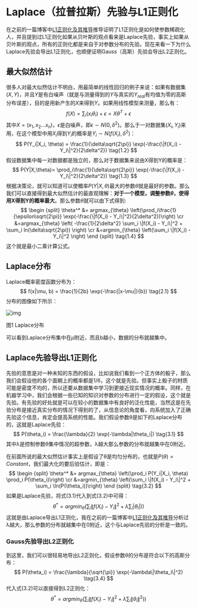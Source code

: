 # Laplace（拉普拉斯）先验与L1正则化

在之前的一篇博客中[L1正则化及其推导](http://www.cnblogs.com/heguanyou/p/7582578.html)推导证明了L1正则化是如何使参数稀疏化人，并且提到过L1正则化如果从贝叶斯的观点看来是Laplace先验，事实上如果从贝叶斯的观点，所有的正则化都是来自于对参数分布的先验。现在来看一下为什么Laplace先验会导出L1正则化，也顺便证明Gauss（高斯）先验会导出L2正则化。



## 最大似然估计

很多人对最大似然估计不明白，用最简单的线性回归的例子来说：如果有数据集$(X,Y)$，并且$Y$是有白噪声（就是与测量得到的$Y$与真实的$Y_{real}$有均值为零的高斯分布误差），目的是用新产生的$X$来得到$Y$。如果用线性模型来测量，那么有：
$$
f(X) = \sum_i(x_i\theta_i) + \epsilon = X\theta^T + \epsilon \tag{1.1}
$$
其中$X=(x_1,x_2...x_n)$，$ϵ$是白噪声，即$\epsilon \sim N(0, \delta^2)$。那么于一对数据集$(X_i, Y_i)$来用，在这个模型中用$X_i$得到$Y_i$的概率是$Y_i \sim N(f(X_i), \delta^2)$：
$$
P(Y_i|X_i, \theta) = \frac{1}{\delta\sqrt{2\pi}} \exp(-\frac{\|f(X_i) - Y_i\|^2}{2\delta^2}) \tag{1.2}
$$
假设数据集中每一对数据都是独立的，那么对于数据集来说由X得到Y的概率是：
$$
P(Y|X,\theta)= \prod_i\frac{1}{\delta\sqrt{2\pi}} \exp(-\frac{\|f(X_i) - Y_i\|^2}{2\delta^2}) \tag{1.3}
$$
根据决策论，就可以知道可以使概率$P(Y|X,θ)$最大的参数$θ$就是最好的参数。那么我们可以直接得到最大似然估计的最直观理解：**对于一个模型，调整参数$θ$，使得用X得到Y的概率最大**。那么参数$θ$就可以由下式得到:
$$
\begin {split}
\theta^* &= argmax_{\theta} \left(\prod_i\frac{1}{\epsilon\sqrt{2\pi}} \exp(-\frac{\|f(X_i) - Y_i\|^2}{2\delta^2})\right) \cr
&=argmax_{\theta} \left( -\frac{1}{2\delta^2} \sum_i \|f(X_i) - Y_i\|^2 +　\sum_i ln(\delta\sqrt{2\pi}) \right) \cr
&=argmin_{\theta} \left(\sum_i \|f(X_i) - Y_i\|^2 \right)
\end {split} \tag{1.4}
$$
这个就是最小二乘计算公式。



## Laplace分布

Laplace概率密度函数分布为：
$$
f(x|\mu, b) = \frac{1}{2b} \exp(-\frac{|x-\mu|}{b}) \tag{2.1}
$$
分布的图像如下所示：

![img](https://images2017.cnblogs.com/blog/1191997/201710/1191997-20171018191512974-1322748219.jpg)

图1 Laplace分布

可以看到Laplace分布集中在$μ$附近，而且b越小，数据的分布就越集中。



## Laplace先验导出L1正则化

先验的意思是对一种未知的东西的假设，比如说我们看到一个正方体的骰子，那么我们会假设他的各个面朝上的概率都是1/6，这个就是先验。但事实上骰子的材质可能是密度不均的，所以还要从数据集中学习到更接近现实情况的概率。同样，在机器学习中，我们会根据一些已知的知识对参数的分布进行一定的假设，这个就是先验。有先验的好处就是可以在较小的数据集中有良好的泛化性能，当然这是在先验分布是接近真实分布的情况下得到的了，从信息论的角度看，向系统加入了正确先验这个信息，肯定会提高系统的性能。我们假设参数θ是如下的Laplace分布的，这就是Laplace先验：
$$
P(\theta_i) = \frac{\lambda}{2} \exp(-\lambda|\theta_i|) \tag{3.1}
$$
其中λ是控制参数θ集中情况的超参数，λ越大那么参数的分布就越集中在0附近。

在前面所说的最大似然估计事实上是假设了θ是均匀分布的，也就是$P(\theta)=Constant$，我们最大化的要后验估计，即是：
$$
\begin {split}
\theta^* &= argmax_{\theta} \left(\prod_i P(Y_i|X_i, \theta) \prod_i P(\theta_i)\right) \cr
&=argmin_{\theta} \left(\sum_i \|f(X_i) - Y_i\|^2  + \sum_i \ln(P(\theta_i))\right)
\end {split} \tag{3.2}
$$
如果是Laplace先验，将式(3.1)代入到式(3.2)中可得：
$$
\theta^* =argmin_{\theta} \left(\sum_i \|f(X_i) - Y_i\|^2  + \lambda \sum_i |\theta_i|)\right) \tag{3.3}
$$
这就是由Laplace导出L1正则化，我在之前的一篇博客中[L1正则化及其推导](http://www.cnblogs.com/heguanyou/p/7582578.html)分析过λ越大，那么参数的分布就越集中在0附近，这个与Laplace先验的分析是一致的。

### Gauss先验导出L2正则化

到这里，我们可以很轻易地导出L2正则化，假设参数θ的分布是符合以下的高斯分布：
$$
P(\theta_i) = \frac{\lambda}{\sqrt{\pi}} \exp(-\lambda\|\theta_i\|^2) \tag{3.4}
$$
代入式(3.2)可以直接得到L2正则化：
$$
\theta^* =argmin_{\theta} \left(\sum_i \|f(X_i) - Y_i\|^2  + \lambda \sum_i \|\theta_i\|^2)\right) \tag{3.5}
$$
